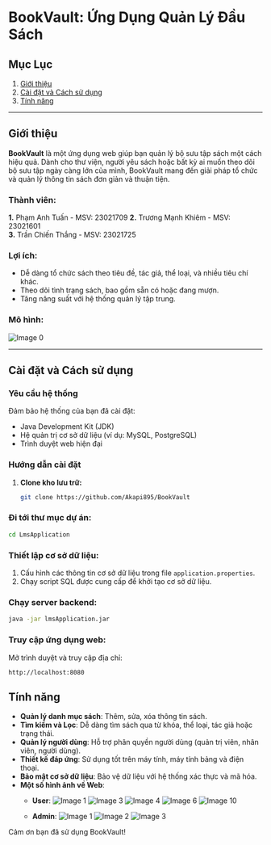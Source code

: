 # **BookVault: Ứng Dụng Quản Lý Đầu Sách**

## **Mục Lục**  
1. [Giới thiệu](#giới-thiệu)  
2. [Cài đặt và Cách sử dụng](#cài-đặt-và-cách-sử-dụng)  
3. [Tính năng](#tính-năng)  
 

---

## **Giới thiệu**  
**BookVault** là một ứng dụng web giúp bạn quản lý bộ sưu tập sách một cách hiệu quả. Dành cho thư viện, người yêu sách hoặc bất kỳ ai muốn theo dõi bộ sưu tập ngày càng lớn của mình, BookVault mang đến giải pháp tổ chức và quản lý thông tin sách đơn giản và thuận tiện. 

### **Thành viên:**
   **1.** Phạm Anh Tuấn - MSV: 23021709
   **2.** Trương Mạnh Khiêm - MSV: 23021601  
   **3.** Trần Chiến Thắng - MSV: 23021725

### **Lợi ích:**  
- Dễ dàng tổ chức sách theo tiêu đề, tác giả, thể loại, và nhiều tiêu chí khác.  
- Theo dõi tình trạng sách, bao gồm sẵn có hoặc đang mượn.  
- Tăng năng suất với hệ thống quản lý tập trung.  

### **Mô hình:**  
![Image 0](https://github.com/Akapi895/CSDL17/blob/main/asset/frontend/admin/database.png)

---

## **Cài đặt và Cách sử dụng**  
### **Yêu cầu hệ thống**  
Đảm bảo hệ thống của bạn đã cài đặt:  
- Java Development Kit (JDK)  
- Hệ quản trị cơ sở dữ liệu (ví dụ: MySQL, PostgreSQL)  
- Trình duyệt web hiện đại  

### **Hướng dẫn cài đặt**  
1. **Clone kho lưu trữ:**  
   ```bash
   git clone https://github.com/Akapi895/BookVault
### Đi tới thư mục dự án:
```bash
cd LmsApplication
```

### Thiết lập cơ sở dữ liệu:
1. Cấu hình các thông tin cơ sở dữ liệu trong file `application.properties`.
2. Chạy script SQL được cung cấp để khởi tạo cơ sở dữ liệu.

### Chạy server backend:
```bash
java -jar lmsApplication.jar
```


### Truy cập ứng dụng web:
Mở trình duyệt và truy cập địa chỉ:
```
http://localhost:8080
```

## Tính năng
- **Quản lý danh mục sách**: Thêm, sửa, xóa thông tin sách.
- **Tìm kiếm và Lọc**: Dễ dàng tìm sách qua từ khóa, thể loại, tác giả hoặc trạng thái.
- **Quản lý người dùng**: Hỗ trợ phân quyền người dùng (quản trị viên, nhân viên, người dùng).
- **Thiết kế đáp ứng**: Sử dụng tốt trên máy tính, máy tính bảng và điện thoại.
- **Bảo mật cơ sở dữ liệu**: Bảo vệ dữ liệu với hệ thống xác thực và mã hóa.
- **Một số hình ảnh về Web**:
  - **User**:
![Image 1](https://github.com/Akapi895/CSDL17/blob/main/asset/frontend/user/1.png)
![Image 3](https://github.com/Akapi895/CSDL17/blob/main/asset/frontend/user/3.png)
![Image 4](https://github.com/Akapi895/CSDL17/blob/main/asset/frontend/user/4.png)
![Image 6](https://github.com/Akapi895/CSDL17/blob/main/asset/frontend/user/6.png)
![Image 10](https://github.com/Akapi895/CSDL17/blob/main/asset/frontend/user/10.png)

  - **Admin**:
    ![Image 1](https://github.com/Akapi895/CSDL17/blob/main/asset/frontend/admin/1.png)
    ![Image 2](https://github.com/Akapi895/CSDL17/blob/main/asset/frontend/admin/2.png)
    ![Image 3](https://github.com/Akapi895/CSDL17/blob/main/asset/frontend/admin/3.png)
  

Cảm ơn bạn đã sử dụng BookVault!
